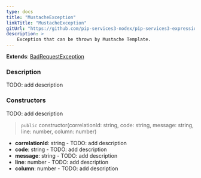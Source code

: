 ```yaml
---
type: docs
title: "MustacheException"
linkTitle: "MustacheException"
gitUrl: "https://github.com/pip-services3-nodex/pip-services3-expressions-nodex"
description: > 
    Exception that can be thrown by Mustache Template.
---
```


**Extends**: [BadRequestException](../../../commons/errors/bad_request_exception)

### Description

TODO: add description

### Constructors
TODO: add description

> `public` constructor(correlationId: string, code: string, message: string, line: number, column: number)

- **correlationId**: string - TODO: add description
- **code**: string - TODO: add description
- **message**: string - TODO: add description
- **line**: number - TODO: add description
- **column**: number - TODO: add description